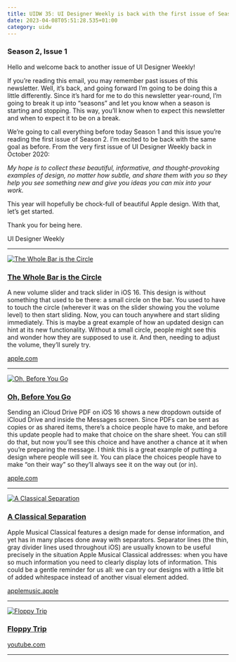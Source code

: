 ```yaml
---
title: UIDW 35: UI Designer Weekly is back with the first issue of Season 2.
date: 2023-04-08T05:51:28.535+01:00
category: uidw
---
```


### Season 2, Issue 1

Hello and welcome back to another issue of UI Designer Weekly!

If you’re reading this email, you may remember past issues of this newsletter. Well, it’s back, and going forward I’m going to be doing this a little differently. Since it’s hard for me to do this newsletter year-round, I’m going to break it up into “seasons” and let you know when a season is starting and stopping. This way, you’ll know when to expect this newsletter and when to expect it to be on a break.

We’re going to call everything before today Season 1 and this issue you’re reading the first issue of Season 2\. I’m excited to be back with the same goal as before. From the very first issue of UI Designer Weekly back in October 2020:

_My hope is to collect these beautiful, informative, and thought-provoking examples of design, no matter how subtle, and share them with you so they help you see something new and give you ideas you can mix into your work._

This year will hopefully be chock-full of beautiful Apple design. With that, let’s get started.

Thank you for being here.

 UI Designer Weekly 

---

[![](https://assets.sahandnayebaziz.org/the-whole-bar-is-the-circle.jpeg "The Whole Bar is the Circle")](https://cur.at/WFGLUcc?m=web) 

### [The Whole Bar is the Circle](https://cur.at/WFGLUcc?m=web)

A new volume slider and track slider in iOS 16\. This design is without something that used to be there: a small circle on the bar. You used to have to touch the circle (wherever it was on the slider showing you the volume level) to then start sliding. Now, you can touch anywhere and start sliding immediately. This is maybe a great example of how an updated design can hint at its new functionality. Without a small circle, people might see this and wonder how they are supposed to use it. And then, needing to adjust the volume, they’ll surely try.

[apple.com](https://cur.at/WFGLUcc?m=web) 

---

[![](https://assets.sahandnayebaziz.org/oh-before-you-go.jpeg "Oh, Before You Go")](https://cur.at/EWSEOLh?m=web) 

### [Oh, Before You Go](https://cur.at/EWSEOLh?m=web)

Sending an iCloud Drive PDF on iOS 16 shows a new dropdown outside of iCloud Drive and inside the Messages screen. Since PDFs can be sent as copies or as shared items, there’s a choice people have to make, and before this update people had to make that choice on the share sheet. You can still do that, but now you’ll see this choice and have another a chance at it when you’re preparing the message. I think this is a great example of putting a design where people will see it. You can place the choices people have to make “on their way” so they’ll always see it on the way out (or in).

[apple.com](https://cur.at/EWSEOLh?m=web) 

---

[![](https://assets.sahandnayebaziz.org/a-classical-separation.jpeg "A Classical Separation")](https://cur.at/Jy2ioKW?m=web) 

### [A Classical Separation](https://cur.at/Jy2ioKW?m=web)

Apple Musical Classical features a design made for dense information, and yet has in many places done away with separators. Separator lines (the thin, gray divider lines used throughout iOS) are usually known to be useful precisely in the situation Apple Musical Classical addresses: when you have so much information you need to clearly display lots of information. This could be a gentle reminder for us all: we can try our designs with a little bit of added whitespace instead of another visual element added.

[applemusic.apple](https://cur.at/Jy2ioKW?m=web) 

---

[![](https://assets.sahandnayebaziz.org/floppy-trip.jpeg "Floppy Trip")](https://cur.at/f5q7C9I?m=web) 

### [Floppy Trip](https://cur.at/f5q7C9I?m=web)

[youtube.com](https://cur.at/f5q7C9I?m=web) 

---